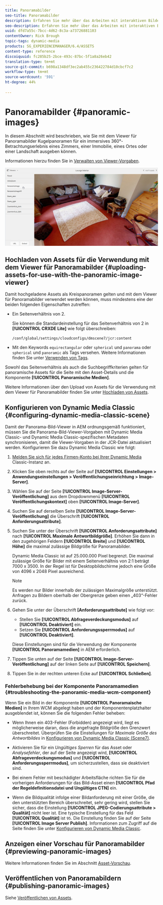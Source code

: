 ```yaml
---
title: Panoramabilder
seo-title: Panoramabilder
description: Erfahren Sie mehr über das Arbeiten mit interaktiven Bildern in Dynamic Media.
seo-description: Erfahren Sie mehr über das Arbeiten mit interaktiven Bildern in Dynamic Media.
uuid: dfd7a55c-7bcc-4d62-8c3a-a73726881103
contentOwner: Rick Brough
topic-tags: dynamic-media
products: SG_EXPERIENCEMANAGER/6.4/ASSETS
content-type: reference
discoiquuid: fc285b25-2bce-493c-87bc-5f1a8a26eb42
translation-type: tm+mt
source-git-commit: b698a1348df3ec2ab455c236422784d10cbcf7c2
workflow-type: tm+mt
source-wordcount: '591'
ht-degree: 44%

---
```



# Panoramabilder {#panoramic-images}

In diesem Abschnitt wird beschrieben, wie Sie mit dem Viewer für Panoramabilder Kugelpanoramen für ein immersives 360°-Betrachtungserlebnis eines Zimmers, einer Immobilie, eines Ortes oder einer Landschaft ausgeben können.

Informationen hierzu finden Sie in [Verwalten von Viewer-Vorgaben](managing-viewer-presets.md).

![panoramic-image2](assets/panoramic-image2.png)

## Hochladen von Assets für die Verwendung mit dem Viewer für Panoramabilder {#uploading-assets-for-use-with-the-panoramic-image-viewer}

Damit hochgeladene Assets als Kreispanoramen gelten und mit dem Viewer für Panoramabilder verwendet werden können, muss mindestens eine der beiden folgenden Eigenschaften zutreffen:

* Ein Seitenverhältnis von 2.

   Sie können die Standardeinstellung für das Seitenverhältnis von 2 in **[!UICONTROL CRXDE Lite]** wie folgt überschreiben:

   `/conf/global/settings/cloudconfigs/dmscene7/jcr:content`

* Mit den Keywords `equirectangular` oder `spherical` und `panorama` oder `spherical` und `panoramic` als Tags versehen. Weitere Informationen finden Sie unter [Verwenden von Tags](/help/sites-authoring/tags.md).

Sowohl das Seitenverhältnis als auch die Suchbegriffkriterien gelten für panoramische Assets für die Seite mit den Asset-Details und die Komponente **[!UICONTROL Panoramische Medien]**.

Weitere Informationen über den Upload von Assets für die Verwendung mit dem Viewer für Panoramabilder finden Sie unter [Hochladen von Assets](managing-assets-touch-ui.md#uploading-assets).

## Konfigurieren von Dynamic Media Classic {#configuring-dynamic-media-classic-scene}

Damit der Panorama-Bild-Viewer in AEM ordnungsgemäß funktioniert, müssen Sie die Panorama-Bild-Viewer-Vorgaben mit Dynamic Media Classic- und Dynamic Media Classic-spezifischen Metadaten synchronisieren, damit die Viewer-Vorgaben in der JCR-Datei aktualisiert werden. Konfigurieren Sie dazu Dynamic Media Classic wie folgt:

1. [Melden Sie sich für jedes Firmen-Konto bei Ihrer Dynamic Media ](https://www.adobe.com/de/marketing-cloud/experience-manager/scene7-login.html) Classic-Instanz an.

1. Klicken Sie oben rechts auf der Seite auf **[!UICONTROL Einstellungen > Anwendungseinstellungen > Veröffentlichungseinrichtung > Image-Server]**.
1. Wählen Sie auf der Seite **[!UICONTROL Image-Server-Veröffentlichung]** aus dem Dropdownmenü **[!UICONTROL Veröffentlichungskontext]** oben **[!UICONTROL Image-Server]**.

1. Suchen Sie auf derselben Seite **[!UICONTROL Image-Server-Veröffentlichung]** die Überschrift **[!UICONTROL Anforderungsattribute]**.
1. Suchen Sie unter der Überschrift **[!UICONTROL Anforderungsattribute]** nach **[!UICONTROL Maximale Antwortbildgröße]**. Erhöhen Sie dann in den zugehörigen Feldern **[!UICONTROL Breite]** und **[!UICONTROL Höhe]** die maximal zulässige Bildgröße für Panoramabilder.

   Dynamic Media Classic ist auf 25.000.000 Pixel begrenzt. Die maximal zulässige Größe für Bilder mit einem Seitenverhältnis von 2:1 beträgt 7000 x 3500. In der Regel ist für Desktopbildschirme jedoch eine Größe von 4096 x 2048 Pixel ausreichend.

   >[!NOTE]
   >
   >Es werden nur Bilder innerhalb der zulässigen Maximalgröße unterstützt. Anfragen zu Bildern oberhalb der Obergrenze geben einen „403“-Fehler zurück.

1. Gehen Sie unter der Überschrift **[Anforderungsattribute]** wie folgt vor:

   * Stellen Sie **[!UICONTROL Abfrageverdeckungsmodus]** auf **[!UICONTROL Deaktiviert]** ein.
   * Setzen Sie **[!UICONTROL Anforderungssperrmodus]** auf **[!UICONTROL Deaktiviert]**.

   Diese Einstellungen sind für die Verwendung der Komponente **[!UICONTROL Panoramamedien]** in AEM erforderlich.

1. Tippen Sie unten auf der Seite **[!UICONTROL Image-Server-Veröffentlichung]** auf der linken Seite auf **[!UICONTROL Speichern]**.

1. Tippen Sie in der rechten unteren Ecke auf **[!UICONTROL Schließen]**.

### Fehlerbehebung bei der Komponente Panoramamedien {#troubleshooting-the-panoramic-media-wcm-component}

Wenn Sie ein Bild in der Komponente **[!UICONTROL Panoramaische Medien]** in Ihrem WCM abgelegt haben und der Komponentenplatzhalter ausgeblendet ist, können Sie die folgenden Fehler beheben:

* Wenn Ihnen ein 403-Fehler (Forbidden) angezeigt wird, liegt es möglicherweise daran, dass die angefragte Bildgröße den Grenzwert überschreitet. Überprüfen Sie die Einstellungen für *Maximale Größe des Antwortbildes* in [Konfigurieren von Dynamic Media Classic (Scene7)](#configuring-dynamic-media-classic-scene).

* Aktivieren Sie für ein *Ungültiges Sperren* für das Asset oder *Analysefehler*, der auf der Seite angezeigt wird, **[!UICONTROL Abfrageverdeckungsmodus]** und **[!UICONTROL Anforderungssperrmodus]**, um sicherzustellen, dass sie deaktiviert sind.
* Bei einem Fehler mit beschädigter Arbeitsfläche richten Sie für die vorherigen Anforderungen für das Bild-Asset einen **[!UICONTROL Pfad der Regeldefinitionsdatei und Ungültiges CTN]** ein.
* Wenn die Bildqualität infolge einer Bildanforderung mit einer Größe, die den unterstützten Bereich überschreitet, sehr gering wird, stellen Sie sicher, dass die Einstellung **[!UICONTROL JPEG-Codierungsattribute > Qualität]** nicht leer ist. Eine typische Einstellung für das Feld **[!UICONTROL Qualität]** ist `95`. Die Einstellung finden Sie auf der Seite **[!UICONTROL Image Server Publish]**. Informationen zum Zugriff auf die Seite finden Sie unter [Konfigurieren von Dynamic Media Classic](#configuring-dynamic-media-classic-scene).

## Anzeigen einer Vorschau für Panoramabilder {#previewing-panoramic-images}

Weitere Informationen finden Sie im Abschnitt [Asset-Vorschau](previewing-assets.md).

## Veröffentlichen von Panoramabildern   {#publishing-panoramic-images}

Siehe [Veröffentlichen von Assets](publishing-dynamicmedia-assets.md).
